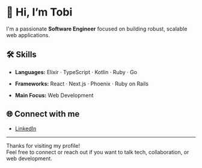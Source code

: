 # 👋 Hi, I’m Tobi

I'm a passionate **Software Engineer** focused on building robust, scalable web applications.

## 🛠️ Skills

- **Languages:** Elixir · TypeScript · Kotlin · Ruby · Go

- **Frameworks:** React · Next.js · Phoenix · Ruby on Rails

- **Main Focus:** Web Development

## 🌐 Connect with me

- [LinkedIn](https://www.linkedin.com/in/tobias-casper-91372755/)

---

Thanks for visiting my profile!  
Feel free to connect or reach out if you want to talk tech, collaboration, or web development.
